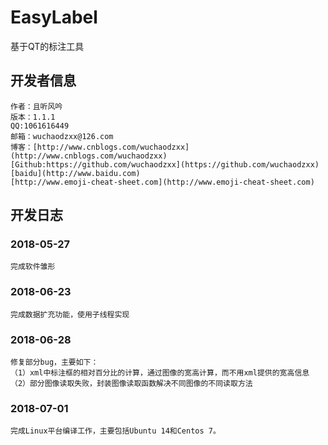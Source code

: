 # EasyLabel
基于QT的标注工具

## 开发者信息

	作者：且听风吟
	版本：1.1.1
	QQ:1061616449
	邮箱：wuchaodzxx@126.com
	博客：[http://www.cnblogs.com/wuchaodzxx](http://www.cnblogs.com/wuchaodzxx)
	[Github:https://github.com/wuchaodzxx](https://github.com/wuchaodzxx)
	[baidu](http://www.baidu.com)
	[http://www.emoji-cheat-sheet.com](http://www.emoji-cheat-sheet.com)

## 开发日志

### 2018-05-27
	完成软件雏形
### 2018-06-23
	完成数据扩充功能，使用子线程实现
### 2018-06-28
	修复部分bug，主要如下： 
	（1）xml中标注框的相对百分比的计算，通过图像的宽高计算，而不用xml提供的宽高信息
	（2）部分图像读取失败，封装图像读取函数解决不同图像的不同读取方法
### 2018-07-01
	完成Linux平台编译工作，主要包括Ubuntu 14和Centos 7。